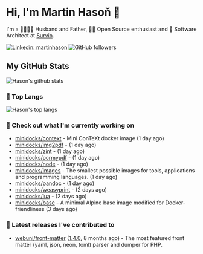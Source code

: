 # Hi, I'm Martin Hasoň 👋

I'm a 👨‍👩‍👧‍👦 Husband and Father, 🧑‍💻 Open Source enthusiast and 📐 Software Architect at [Survio](https://www.survio.com).

[![Linkedin: martinhason](https://img.shields.io/badge/-Martin%20Hasoň-blue?style=flat-square&logo=Linkedin&logoColor=white&link=https://www.linkedin.com/in/martinhason/)](https://www.linkedin.com/in/martinhason/)
![GitHub followers](https://img.shields.io/github/followers/hason?label=Follow&style=social)


## My GitHub Stats
![Hason's github stats](https://github-readme-stats.vercel.app/api?username=hason&show_icons=true&include_all_commits=true&theme=dracula&hide_border=true&hide_title=true)

### 💾 Top Langs
![Hason's top langs](https://github-readme-stats.vercel.app/api/top-langs/?username=hason&layout=compact&theme=dracula&hide_border=true&hide_title=true)

### 👷 Check out what I'm currently working on

- [minidocks/context](https://github.com/minidocks/context) - Mini ConTeXt docker image (1 day ago)
- [minidocks/img2pdf](https://github.com/minidocks/img2pdf) -  (1 day ago)
- [minidocks/zint](https://github.com/minidocks/zint) -  (1 day ago)
- [minidocks/ocrmypdf](https://github.com/minidocks/ocrmypdf) -  (1 day ago)
- [minidocks/node](https://github.com/minidocks/node) -  (1 day ago)
- [minidocks/images](https://github.com/minidocks/images) - The smallest possible images for tools, applications and programming languages. (1 day ago)
- [minidocks/pandoc](https://github.com/minidocks/pandoc) -  (1 day ago)
- [minidocks/weasyprint](https://github.com/minidocks/weasyprint) -  (2 days ago)
- [minidocks/lua](https://github.com/minidocks/lua) -  (2 days ago)
- [minidocks/base](https://github.com/minidocks/base) - A minimal Alpine base image modified for Docker-friendliness (3 days ago)

### 🔭 Latest releases I've contributed to

- [webuni/front-matter](https://github.com/webuni/front-matter) ([1.4.0](https://github.com/webuni/front-matter/releases/tag/1.4.0), 8 months ago) - The most featured front matter (yaml, json, neon, toml) parser and dumper for PHP.
